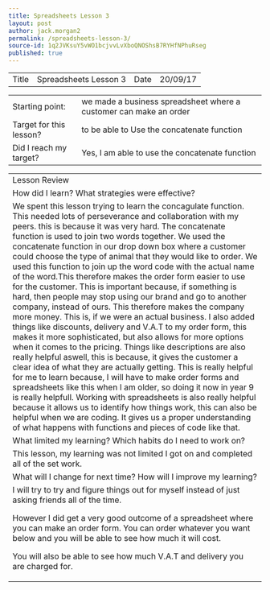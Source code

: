 ```yaml
---
title: Spreadsheets Lesson 3
layout: post
author: jack.morgan2
permalink: /spreadsheets-lesson-3/
source-id: 1q2JVKsuY5vWO1bcjvvLvXboQNOShsB7RYHfNPhuRseg
published: true
---
```

<table>
  <tr>
    <td>Title</td>
    <td>Spreadsheets Lesson 3</td>
    <td>Date</td>
    <td>20/09/17</td>
  </tr>
</table>


<table>
  <tr>
    <td>Starting point:</td>
    <td>we made a business spreadsheet where a customer can make an order</td>
  </tr>
  <tr>
    <td>Target for this lesson?</td>
    <td>to be able to Use the concatenate function</td>
  </tr>
  <tr>
    <td>Did I reach my target? 
</td>
    <td>Yes, I am able to use the concatenate function</td>
  </tr>
</table>


<table>
  <tr>
    <td>Lesson Review</td>
  </tr>
  <tr>
    <td>How did I learn? What strategies were effective? </td>
  </tr>
  <tr>
    <td>We spent this lesson trying to learn the concagulate function. This needed lots of perseverance and collaboration with my peers. this is because it was very hard. The concatenate function is used to join two words together. We used the concatenate function in our drop down box where a customer could choose the type of animal that they would like to order. We used this function to join up the word code with the actual name of the word.This therefore makes the order form easier to use for the customer. This is important because, if something is hard, then people may stop using our brand and go to another company, instead of ours. This therefore makes the company more money. This is, if we were an actual business. I also added things like discounts, delivery and V.A.T to my order form, this makes it more sophisticated, but also allows for more options when it comes to the pricing. Things like descriptions are also really helpful aswell, this is because, it gives the customer a clear idea of what they are actually getting. This is really helpful for me to learn because, I will have to make order forms and spreadsheets like this when I am older, so doing it now in year 9 is really helpfull. Working with spreadsheets is also really helpful because it allows us to identify how things work, this can also be helpful when we are coding. It gives us a proper understanding of what happens with functions and pieces of code like that.

</td>
  </tr>
  <tr>
    <td>What limited my learning? Which habits do I need to work on? </td>
  </tr>
  <tr>
    <td>This lesson, my learning was not limited I got on and completed all of the set work.</td>
  </tr>
  <tr>
    <td>What will I change for next time? How will I improve my learning?</td>
  </tr>
  <tr>
    <td>I will try to try and figure things out for myself instead of just asking friends all of the time.

However I did get a very good outcome of a spreadsheet where you can make an order form.
You can order whatever you want below and you will be able to see how much it will cost.

You will also be able to see how much V.A.T and delivery you are charged for.
</td>
  </tr>
</table>


